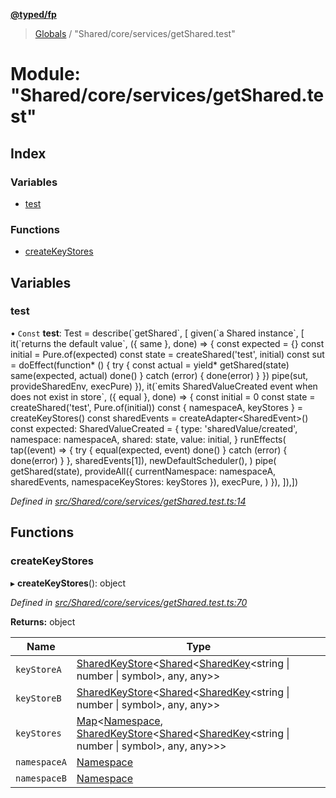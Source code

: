 **[@typed/fp](../README.md)**

> [Globals](../globals.md) / "Shared/core/services/getShared.test"

# Module: "Shared/core/services/getShared.test"

## Index

### Variables

* [test](_shared_core_services_getshared_test_.md#test)

### Functions

* [createKeyStores](_shared_core_services_getshared_test_.md#createkeystores)

## Variables

### test

• `Const` **test**: Test = describe(\`getShared\`, [ given(\`a Shared instance\`, [ it(\`returns the default value\`, ({ same }, done) => { const expected = {} const initial = Pure.of(expected) const state = createShared('test', initial) const sut = doEffect(function* () { try { const actual = yield* getShared(state) same(expected, actual) done() } catch (error) { done(error) } }) pipe(sut, provideSharedEnv, execPure) }), it(\`emits SharedValueCreated event when does not exist in store\`, ({ equal }, done) => { const initial = 0 const state = createShared('test', Pure.of(initial)) const { namespaceA, keyStores } = createKeyStores() const sharedEvents = createAdapter\<SharedEvent>() const expected: SharedValueCreated = { type: 'sharedValue/created', namespace: namespaceA, shared: state, value: initial, } runEffects( tap((event) => { try { equal(expected, event) done() } catch (error) { done(error) } }, sharedEvents[1]), newDefaultScheduler(), ) pipe( getShared(state), provideAll({ currentNamespace: namespaceA, sharedEvents, namespaceKeyStores: keyStores }), execPure, ) }), ]),])

*Defined in [src/Shared/core/services/getShared.test.ts:14](https://github.com/TylorS/typed-fp/blob/6ccb290/src/Shared/core/services/getShared.test.ts#L14)*

## Functions

### createKeyStores

▸ **createKeyStores**(): object

*Defined in [src/Shared/core/services/getShared.test.ts:70](https://github.com/TylorS/typed-fp/blob/6ccb290/src/Shared/core/services/getShared.test.ts#L70)*

**Returns:** object

Name | Type |
------ | ------ |
`keyStoreA` | [SharedKeyStore](../interfaces/_shared_core_model_sharedkeystore_.sharedkeystore.md)\<[Shared](_shared_core_model_shared_.shared.md)\<[SharedKey](_shared_core_model_sharedkey_.sharedkey.md)\<string \| number \| symbol>, any, any>> |
`keyStoreB` | [SharedKeyStore](../interfaces/_shared_core_model_sharedkeystore_.sharedkeystore.md)\<[Shared](_shared_core_model_shared_.shared.md)\<[SharedKey](_shared_core_model_sharedkey_.sharedkey.md)\<string \| number \| symbol>, any, any>> |
`keyStores` | [Map](../interfaces/_shared_core_model_sharedkeystore_.sharedkeystore.md#map)\<[Namespace](_shared_core_model_namespace_.namespace.md), [SharedKeyStore](../interfaces/_shared_core_model_sharedkeystore_.sharedkeystore.md)\<[Shared](_shared_core_model_shared_.shared.md)\<[SharedKey](_shared_core_model_sharedkey_.sharedkey.md)\<string \| number \| symbol>, any, any>>> |
`namespaceA` | [Namespace](_shared_core_model_namespace_.namespace.md) |
`namespaceB` | [Namespace](_shared_core_model_namespace_.namespace.md) |
